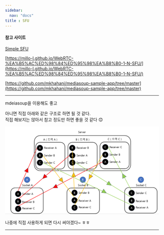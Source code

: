 ```yaml
---
sidebar:
  nav: "docs"
title : SFU 
---
```


#### 참고 사이트

[Simple SFU](https://github.com/tiger2380/simple_sfu/blob/master/server.js)   

[https://millo-l.github.io/WebRTC-%EA%B5%AC%ED%98%84%ED%95%98%EA%B8%B0-1-N-SFU/](https://millo-l.github.io/WebRTC-%EA%B5%AC%ED%98%84%ED%95%98%EA%B8%B0-1-N-SFU/)

[https://github.com/mkhahani/mediasoup-sample-app/tree/master](https://github.com/mkhahani/mediasoup-sample-app/tree/master)

---

mdeiasoup을 이용해도 좋고    

아니면 직접 아래와 같은 구조로 하면 될 것 같다.    
직접 해보지는 않아서 참고 정도만 하면 좋을 것 같다 😊


![](../assets/images/2023-06-20-19-33-03.png)
  
나중에 직접 사용하게 되면 다시 써야겠다~ ㅎㅎ

---





